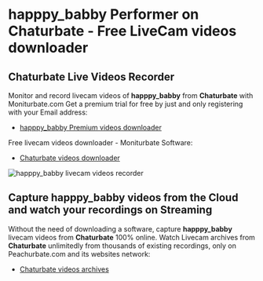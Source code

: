 # happpy_babby Performer on Chaturbate - Free LiveCam videos downloader

## Chaturbate Live Videos Recorder

Monitor and record livecam videos of **happpy_babby** from **Chaturbate** with Moniturbate.com
Get a premium trial for free by just and only registering with your Email address:
* [happpy_babby Premium videos downloader](https://moniturbate.com/request-demo-licence-key.html)

Free livecam videos downloader - Moniturbate Software:
* [Chaturbate videos downloader](https://moniturbate.com/moniturbate-download-software.html)

![happpy_babby livecam videos recorder](https://peachurnet.com/templates/moniturbate-software.png)


## Capture happpy_babby videos from the Cloud and watch your recordings on Streaming

Without the need of downloading a software, capture **happpy_babby** livecam videos from **Chaturbate** 100% online.
Watch Livecam archives from **Chaturbate** unlimitedly from thousands of existing recordings, only on Peachurbate.com and its websites network:
* [Chaturbate videos archives](https://peachurnet.com/)